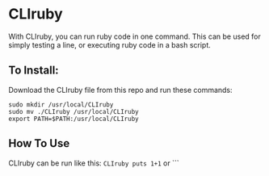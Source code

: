# CLIruby
With CLIruby, you can run ruby code in one command. This can be used for simply testing a line, or executing ruby code in a bash script. 

## To Install:

Download the CLIruby file from this repo and run these commands:

```
sudo mkdir /usr/local/CLIruby
sudo mv ./CLIruby /usr/local/CLIruby
export PATH=$PATH:/usr/local/CLIruby
```

## How To Use

CLIruby can be run like this: ```CLIruby puts 1+1``` or ```

